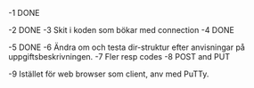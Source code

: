 
-1 DONE

-2 DONE
-3 Skit i koden som bökar med connection
-4 DONE

-5 DONE
-6 Ändra om och testa dir-struktur efter anvisningar på uppgiftsbeskrivningen. 
-7 Fler resp codes
-8 POST and PUT

-9 Istället för web browser som client, anv med PuTTy.


